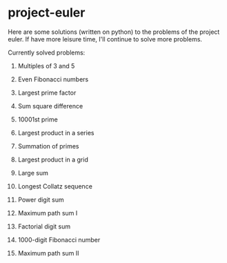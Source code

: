 project-euler
=============

Here are some solutions (written on python) to the problems of the project euler. If have more leisure time, I'll continue to solve more problems.

Currently solved problems:

1. Multiples of 3 and 5
2. Even Fibonacci numbers
3. Largest prime factor

5. Sum square difference

7. 10001st prime
8. Largest product in a series

10. Summation of primes
11. Largest product in a grid

13. Large sum
14. Longest Collatz sequence

16. Power digit sum

18. Maximum path sum I

20. Factorial digit sum

25. 1000-digit Fibonacci number

67. Maximum path sum II
